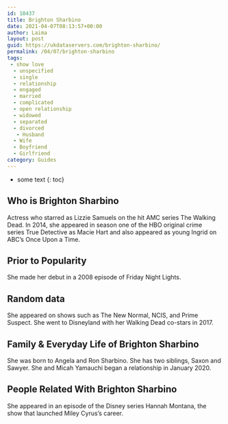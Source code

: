 ```yaml
---
id: 10437
title: Brighton Sharbino
date: 2021-04-07T08:13:57+00:00
author: Laima
layout: post
guid: https://ukdataservers.com/brighton-sharbino/
permalink: /04/07/brighton-sharbino
tags:
 - show love
  - unspecified
  - single
  - relationship
  - engaged
  - married
  - complicated
  - open relationship
  - widowed
  - separated
  - divorced
   - Husband
  - Wife
  - Boyfriend
  - Girlfriend
category: Guides
---
```


* some text
{: toc}


## Who is Brighton Sharbino
                  
                  
                  
Actress who starred as Lizzie Samuels on the hit AMC series The Walking Dead. In 2014, she appeared in season one of the HBO original crime series True Detective as Macie Hart and also appeared as young Ingrid on ABC&#8217;s Once Upon a Time.
                  
              
            
              
            
                
                
                
## Prior to Popularity
                  
                  
                  
She made her debut in a 2008 episode of Friday Night Lights. 
                  
              
            
              
            
                
                
                
## Random data
                  
                  
                  
She appeared on shows such as The New Normal, NCIS, and Prime Suspect. She went to Disneyland with her Walking Dead co-stars in 2017. 
                  
              
            
              
            
                
                
                
## Family & Everyday Life of Brighton Sharbino
                  
                  
                  
She was born to Angela and Ron Sharbino. She has two siblings, Saxon and Sawyer. She and Micah Yamauchi began a relationship in January 2020.
                  
              
            
              
            
                
                
                
## People Related With Brighton Sharbino
                  
                  
                  
She appeared in an episode of the Disney series Hannah Montana, the show that launched Miley Cyrus&#8217;s career.
                  
              
            
              
            
                
              
            
              
              
            
            
              
            
          
          
          
